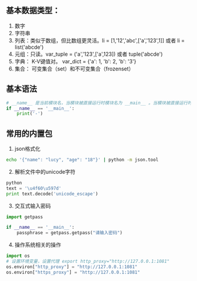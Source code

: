 ## 基本数据类型：
1. 数字
2. 字符串
3. 列表：类似于数组，但比数组更灵活。li = [1,'12','abc',['a','123',1]] 或者 li = list('abcde')
4. 元组：只读。var_tuple = ('a','123',['a',123]) 或者 tuple('abcde')
5. 字典： K-V键值对。 var_dict = {'a': 1, 'b': 2, 'b': '3'}
6. 集合： 可变集合（set）和不可变集合（frozenset）

## 基本语法
```python
# __name__ 是当前模块名，当模块被直接运行时模块名为 __main__ 。当模块被直接运行时，代码将被运行，当模块是被导入时，代码不被运行。
if __name__ == '__main__':
    print('-')
```

## 常用的内置包
1. json格式化
```bash
echo '{"name": "lucy", "age": "18"}' | python -m json.tool
```

2. 解析文件中的unicode字符
```python
python
text = '\u4f60\u597d'
print text.decode('unicode_escape')
```

3. 交互式输入密码
```python
import getpass

if __name__ == '__main__':
    passphrase = getpass.getpass("请输入密码")
```

4. 操作系统相关的操作
```python
import os
# 设置环境变量，设置代理 export http_proxy="http://127.0.0.1:1081"
os.environ["http_proxy"] = "http://127.0.0.1:1081"
os.environ["https_proxy"] = "http://127.0.0.1:1081"
```